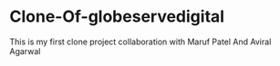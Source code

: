 # Clone-Of-globeservedigital
This is my first clone project collaboration with Maruf Patel And Aviral Agarwal
